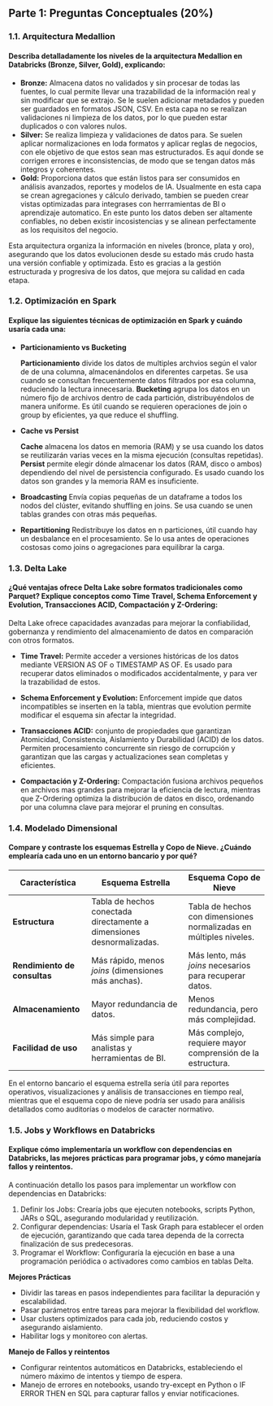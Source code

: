 ## Parte 1: Preguntas Conceptuales (20%)

### 1.1. Arquitectura Medallion

#### Describa detalladamente los niveles de la arquitectura Medallion en Databricks (Bronze, Silver, Gold), explicando:

-   **Bronze:** Almacena datos no validados y sin procesar de todas las fuentes, lo cual permite llevar una trazabilidad de la información real y sin modificar que se extrajo. Se le suelen adicionar metadados y pueden ser guardados en formatos JSON, CSV. En esta capa no se realizan validaciones ni limpieza de los datos, por lo que pueden estar duplicados o con valores nulos.
-   **Silver:** Se realiza limpieza y validaciones de datos para. Se suelen aplicar normalizaciones en loda formatos y aplicar reglas de negocios, con ele objetivo de que estos sean mas estructurados. Es aquí donde se corrigen errores e inconsistencias, de modo que se tengan datos más integros y coherentes.
-   **Gold:** Proporciona datos que están listos para ser consumidos en análisis avanzados, reportes y modelos de IA. Usualmente en esta capa se crean agregaciones y cálculo derivado, tambien se pueden crear vistas optimizadas para integrases con herrramientas de BI o aprendizaje automatico. En este punto los datos deben ser altamente confiables, no deben existir incosistencias y se alinean perfectamente as los requisitos del negocio.

Esta arquitectura organiza la información en niveles (bronce, plata y oro), asegurando que los datos evolucionen desde su estado más crudo hasta una versión confiable y optimizada. Esto es gracias a la gestión estructurada y progresiva de los datos, que mejora su calidad en cada etapa.

### 1.2. Optimización en Spark

#### Explique las siguientes técnicas de optimización en Spark y cuándo usaría cada una:

-   **Particionamiento vs Bucketing**

    **Particionamiento** divide los datos de multiples archvios según el valor de de una columna, almacenándolos en diferentes carpetas. Se usa cuando se consultan frecuentemente datos filtrados por esa columna, reduciendo la lectura innecesaria.
    **Bucketing** agrupa los datos en un número fijo de archivos dentro de cada partición, distribuyéndolos de manera uniforme. Es útil cuando se requieren operaciones de join o group by eficientes, ya que reduce el shuffling.

-   **Cache vs Persist**

    **Cache** almacena los datos en memoria (RAM) y se usa cuando los datos se reutilizarán varias veces en la misma ejecución (consultas repetidas).
    **Persist** permite elegir dónde almacenar los datos (RAM, disco o ambos) dependiendo del nivel de persistencia configurado. Es usado cuando los datos son grandes y la memoria RAM es insuficiente.

-   **Broadcasting**
    Envía copias pequeñas de un dataframe a todos los nodos del clúster, evitando shuffling en joins. Se usa cuando se unen tablas grandes con otras más pequeñas.

-   **Repartitioning**
    Redistribuye los datos en n particiones, útil cuando hay un desbalance en el procesamiento. Se lo usa antes de operaciones costosas como joins o agregaciones para equilibrar la carga.

### 1.3. Delta Lake

#### ¿Qué ventajas ofrece Delta Lake sobre formatos tradicionales como Parquet? Explique conceptos como Time Travel, Schema Enforcement y Evolution, Transacciones ACID, Compactación y Z-Ordering:

Delta Lake ofrece capacidades avanzadas para mejorar la confiabilidad, gobernanza y rendimiento del almacenamiento de datos en comparación con otros formatos.

-   **Time Travel:** Permite acceder a versiones históricas de los datos mediante VERSION AS OF o TIMESTAMP AS OF. Es usado para recuperar datos eliminados o modificados accidentalmente, y para ver la trazabilidad de estos.

-   **Schema Enforcement y Evolution:** Enforcement impide que datos incompatibles se inserten en la tabla, mientras que evolution permite modificar el esquema sin afectar la integridad.

-   **Transacciones ACID:** conjunto de propiedades que garantizan Atomicidad, Consistencia, Aislamiento y Durabilidad (ACID) de los datos. Permiten procesamiento concurrente sin riesgo de corrupción y garantizan que las cargas y actualizaciones sean completas y eficientes.

-   **Compactación y Z-Ordering:** Compactación fusiona archivos pequeños en archivos mas grandes para mejorar la eficiencia de lectura, mientras que Z-Ordering optimiza la distribución de datos en disco, ordenando por una columna clave para mejorar el pruning en consultas.

### 1.4. Modelado Dimensional

#### Compare y contraste los esquemas Estrella y Copo de Nieve. ¿Cuándo emplearía cada uno en un entorno bancario y por qué?

| Característica               | Esquema Estrella                                                      | Esquema Copo de Nieve                                              |
| ---------------------------- | --------------------------------------------------------------------- | ------------------------------------------------------------------ |
| **Estructura**               | Tabla de hechos conectada directamente a dimensiones desnormalizadas. | Tabla de hechos con dimensiones normalizadas en múltiples niveles. |
| **Rendimiento de consultas** | Más rápido, menos _joins_ (dimensiones más anchas).                   | Más lento, más _joins_ necesarios para recuperar datos.            |
| **Almacenamiento**           | Mayor redundancia de datos.                                           | Menos redundancia, pero más complejidad.                           |
| **Facilidad de uso**         | Más simple para analistas y herramientas de BI.                       | Más complejo, requiere mayor comprensión de la estructura.         |

En el entorno bancario el esquema estrella sería útil para reportes operativos, visualizaciones y análisis de transacciones en tiempo real, mientras que el esquema copo de nieve podría ser usado para análisis detallados como auditorías o modelos de caracter normativo.

### 1.5. Jobs y Workflows en Databricks

#### Explique cómo implementaría un workflow con dependencias en Databricks, las mejores prácticas para programar jobs, y cómo manejaría fallos y reintentos.

A continuación detallo los pasos para implementar un workflow con dependencias en Databricks:

1. Definir los Jobs: Crearía jobs que ejecuten notebooks, scripts Python, JARs o SQL, asegurando modularidad y reutilización.
2. Configurar dependencias: Usaría el Task Graph para establecer el orden de ejecución, garantizando que cada tarea dependa de la correcta finalización de sus predecesoras.
3. Programar el Workflow: Configuraría la ejecución en base a una programación periódica o activadores como cambios en tablas Delta.

**Mejores Prácticas**

-   Dividir las tareas en pasos independientes para facilitar la depuración y escalabilidad.
-   Pasar parámetros entre tareas para mejorar la flexibilidad del workflow.
-   Usar clusters optimizados para cada job, reduciendo costos y asegurando aislamiento.
-   Habilitar logs y monitoreo con alertas.

**Manejo de Fallos y reintentos**

-   Configurar reintentos automáticos en Databricks, estableciendo el número máximo de intentos y tiempo de espera.
-   Manejo de errores en notebooks, usando try-except en Python o IF ERROR THEN en SQL para capturar fallos y enviar notificaciones.
